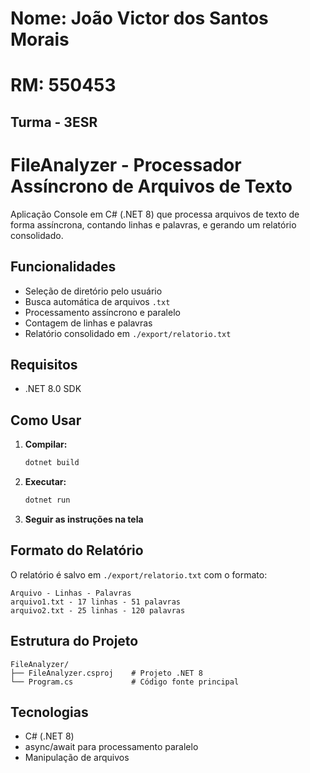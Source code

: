 # Nome: João Victor dos Santos Morais
# RM: 550453
## Turma - 3ESR

# FileAnalyzer - Processador Assíncrono de Arquivos de Texto

Aplicação Console em C# (.NET 8) que processa arquivos de texto de forma assíncrona, contando linhas e palavras, e gerando um relatório consolidado.

## Funcionalidades

- Seleção de diretório pelo usuário
- Busca automática de arquivos `.txt`
- Processamento assíncrono e paralelo
- Contagem de linhas e palavras
- Relatório consolidado em `./export/relatorio.txt`

## Requisitos

- .NET 8.0 SDK

## Como Usar

1. **Compilar:**
   ```bash
   dotnet build
   ```

2. **Executar:**
   ```bash
   dotnet run
   ```

3. **Seguir as instruções na tela**

## Formato do Relatório

O relatório é salvo em `./export/relatorio.txt` com o formato:
```
Arquivo - Linhas - Palavras
arquivo1.txt - 17 linhas - 51 palavras
arquivo2.txt - 25 linhas - 120 palavras
```

## Estrutura do Projeto

```
FileAnalyzer/
├── FileAnalyzer.csproj    # Projeto .NET 8
└── Program.cs             # Código fonte principal
```

## Tecnologias

- C# (.NET 8)
- async/await para processamento paralelo
- Manipulação de arquivos
